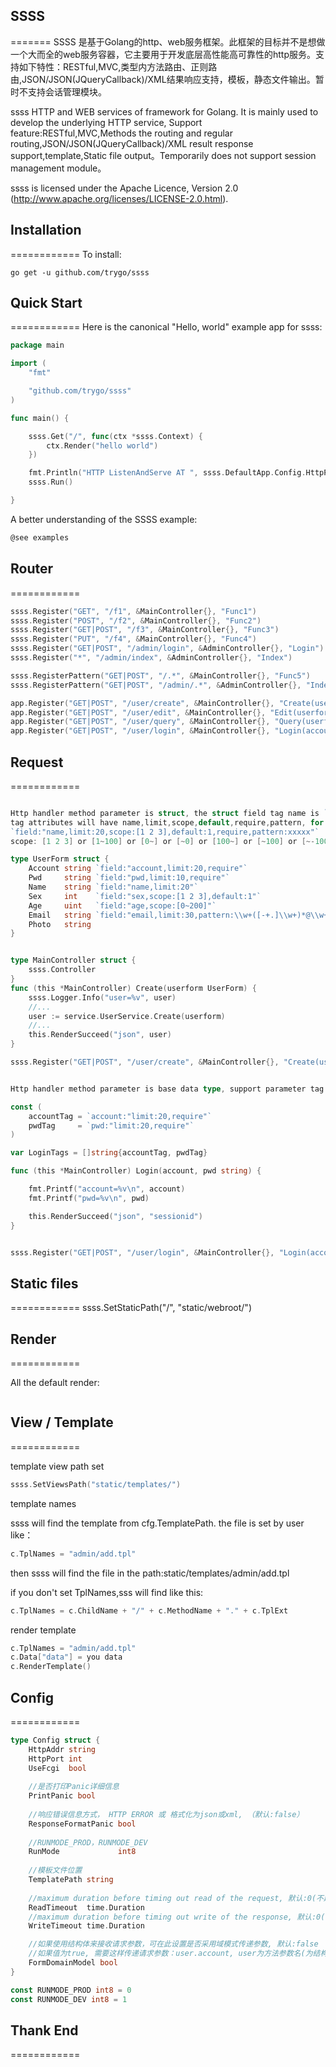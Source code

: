 ## SSSS
=======
SSSS 是基于Golang的http、web服务框架。此框架的目标并不是想做一个大而全的web服务容器，它主要用于开发底层高性能高可靠性的http服务。支持如下特性：RESTful,MVC,类型内方法路由、正则路由,JSON/JSON(JQueryCallback)/XML结果响应支持，模板，静态文件输出。暂时不支持会话管理模块。

ssss HTTP and WEB services of framework for Golang. It is mainly used to develop the underlying HTTP service, Support feature:RESTful,MVC,Methods the routing and regular routing,JSON/JSON(JQueryCallback)/XML result response support,template,Static file output。Temporarily does not support session management module。

ssss is licensed under the Apache Licence, Version 2.0
(http://www.apache.org/licenses/LICENSE-2.0.html).

## Installation
============
To install:

    go get -u github.com/trygo/ssss

## Quick Start
============
Here is the canonical "Hello, world" example app for ssss:

```go
package main

import (
	"fmt"

	"github.com/trygo/ssss"
)

func main() {

	ssss.Get("/", func(ctx *ssss.Context) {
		ctx.Render("hello world")
	})

	fmt.Println("HTTP ListenAndServe AT ", ssss.DefaultApp.Config.HttpPort)
	ssss.Run()

}
```
A better understanding of the SSSS example:
```go
@see examples
```

## Router
============
```go
ssss.Register("GET", "/f1", &MainController{}, "Func1")
ssss.Register("POST", "/f2", &MainController{}, "Func2")
ssss.Register("GET|POST", "/f3", &MainController{}, "Func3")
ssss.Register("PUT", "/f4", &MainController{}, "Func4")
ssss.Register("GET|POST", "/admin/login", &AdminController{}, "Login")
ssss.Register("*", "/admin/index", &AdminController{}, "Index")

ssss.RegisterPattern("GET|POST", "/.*", &MainController{}, "Func5")
ssss.RegisterPattern("GET|POST", "/admin/.*", &AdminController{}, "Index")

app.Register("GET|POST", "/user/create", &MainController{}, "Create(userform CreateUserForm)")
app.Register("GET|POST", "/user/edit", &MainController{}, "Edit(userform EditUserForm)")
app.Register("GET|POST", "/user/query", &MainController{}, "Query(userform QueryUserForm)")
app.Register("GET|POST", "/user/login", &MainController{}, "Login(account, pwd string)", LoginTags...)

```

## Request
============
```go

Http handler method parameter is struct, the struct field tag name is `field`,
tag attributes will have name,limit,scope,default,require,pattern, for example:
`field:"name,limit:20,scope:[1 2 3],default:1,require,pattern:xxxxx"`
scope: [1 2 3] or [1~100] or [0~] or [~0] or [100~] or [~100] or [~-100 -20~-10 -1 0 1 2 3 10~20 100~]

type UserForm struct {
	Account string `field:"account,limit:20,require"` 
	Pwd     string `field:"pwd,limit:10,require"`
	Name    string `field:"name,limit:20"`
	Sex     int    `field:"sex,scope:[1 2 3],default:1"` 
	Age     uint   `field:"age,scope:[0~200]"` 
	Email   string `field:"email,limit:30,pattern:\\w+([-+.]\\w+)*@\\w+([-.]\\w+)*\\.\\w+([-.]\\w+)*"` 
	Photo   string
}


type MainController struct {
	ssss.Controller
}
func (this *MainController) Create(userform UserForm) {
	ssss.Logger.Info("user=%v", user)
	//...
	user := service.UserService.Create(userform)
	//...
	this.RenderSucceed("json", user)
}

ssss.Register("GET|POST", "/user/create", &MainController{}, "Create(userform UserForm)")



```
```go
Http handler method parameter is base data type, support parameter tag.

const (
	accountTag = `account:"limit:20,require"`
	pwdTag     = `pwd:"limit:20,require"`
)

var LoginTags = []string{accountTag, pwdTag}

func (this *MainController) Login(account, pwd string) {

	fmt.Printf("account=%v\n", account)
	fmt.Printf("pwd=%v\n", pwd)

	this.RenderSucceed("json", "sessionid")
}


ssss.Register("GET|POST", "/user/login", &MainController{}, "Login(account, pwd string)", LoginTags...)


```
## Static files
============
ssss.SetStaticPath("/", "static/webroot/")

## Render
============

All the default render:

```go

```

## View / Template
============

template view path set

```go
ssss.SetViewsPath("static/templates/")
```
template names

ssss will find the template from cfg.TemplatePath. the file is set by user like：
```go
c.TplNames = "admin/add.tpl"
```
then ssss will find the file in the path:static/templates/admin/add.tpl

if you don't set TplNames,sss will find like this:
```go
c.TplNames = c.ChildName + "/" + c.MethodName + "." + c.TplExt
```

render template

```go
c.TplNames = "admin/add.tpl"
c.Data["data"] = you data
c.RenderTemplate()
```

## Config
============
```go
type Config struct {
	HttpAddr string
	HttpPort int
	UseFcgi  bool
	
	//是否打印Panic详细信息
	PrintPanic bool
	
	//响应错误信息方式， HTTP ERROR 或 格式化为json或xml, （默认:false）
	ResponseFormatPanic bool
	
	//RUNMODE_PROD，RUNMODE_DEV
	RunMode             int8 
	
	//模板文件位置
	TemplatePath string
	
	//maximum duration before timing out read of the request, 默认:0(不超时)
	ReadTimeout  time.Duration 
	//maximum duration before timing out write of the response, 默认:0(不超时)
	WriteTimeout time.Duration 

	//如果使用结构体来接收请求参数，可在此设置是否采用域模式传递参数, 默认:false
	//如果值为true, 需要这样传递请求参数：user.account, user为方法参数名(为结构类型)，account为user结构字段名
	FormDomainModel bool
}

const RUNMODE_PROD int8 = 0
const RUNMODE_DEV int8 = 1
```

## Thank End
============